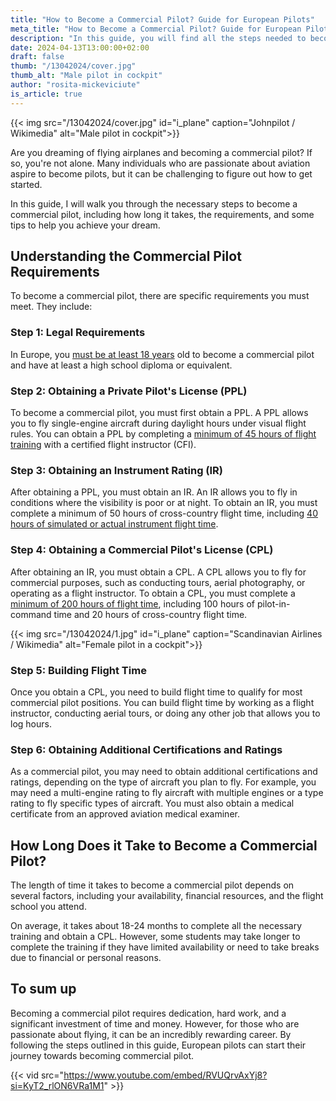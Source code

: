 ```yaml
---
title: "How to Become a Commercial Pilot? Guide for European Pilots"
meta_title: "How to Become a Commercial Pilot? Guide for European Pilots"
description: "In this guide, you will find all the steps needed to become a commercial pilot in Europe, including how long it takes, the requirements, and certifications."
date: 2024-04-13T13:00:00+02:00
draft: false
thumb: "/13042024/cover.jpg"
thumb_alt: "Male pilot in cockpit"
author: "rosita-mickeviciute"
is_article: true
---
```

{{< img src="/13042024/cover.jpg" id="i_plane" caption="Johnpilot / Wikimedia" alt="Male pilot in cockpit">}}

Are you dreaming of flying airplanes and becoming a commercial pilot? If so, you're not alone. Many individuals who are passionate about aviation aspire to become pilots, but it can be challenging to figure out how to get started. 

In this guide, I will walk you through the necessary steps to become a commercial pilot, including how long it takes, the requirements, and some tips to help you achieve your dream.

## Understanding the Commercial Pilot Requirements

To become a commercial pilot, there are specific requirements you must meet. They include:

### Step 1: Legal Requirements 

In Europe, you [must be at least 18 years](https://goldenepaulettes.com/commercial-pilot-qualifications-europe) old to become a commercial pilot and have at least a high school diploma or equivalent.

### Step 2: Obtaining a Private Pilot's License (PPL)

To become a commercial pilot, you must first obtain a PPL. A PPL allows you to fly single-engine aircraft during daylight hours under visual flight rules. You can obtain a PPL by completing a [minimum of 45 hours of flight training](https://www.flyeptspain.com/easa-ppl-a-course) with a certified flight instructor (CFI).

### Step 3: Obtaining an Instrument Rating (IR)

After obtaining a PPL, you must obtain an IR. An IR allows you to fly in conditions where the visibility is poor or at night. To obtain an IR, you must complete a minimum of 50 hours of cross-country flight time, including [40 hours of simulated or actual instrument flight time](https://www.aopa.org/training-and-safety/active-pilots/ratings-and-endorsements/instrument-rating).

### Step 4: Obtaining a Commercial Pilot's License (CPL)

After obtaining an IR, you must obtain a CPL. A CPL allows you to fly for commercial purposes, such as conducting tours, aerial photography, or operating as a flight instructor. To obtain a CPL, you must complete a [minimum of 200 hours of flight time](https://www.atpl.at/CPL_flight_training.php), including 100 hours of pilot-in-command time and 20 hours of cross-country flight time.

{{< img src="/13042024/1.jpg" id="i_plane" caption="Scandinavian Airlines / Wikimedia" alt="Female pilot in a cockpit">}}

### Step 5: Building Flight Time

Once you obtain a CPL, you need to build flight time to qualify for most commercial pilot positions. You can build flight time by working as a flight instructor, conducting aerial tours, or doing any other job that allows you to log hours.

### Step 6: Obtaining Additional Certifications and Ratings

As a commercial pilot, you may need to obtain additional certifications and ratings, depending on the type of aircraft you plan to fly. For example, you may need a multi-engine rating to fly aircraft with multiple engines or a type rating to fly specific types of aircraft. You must also obtain a medical certificate from an approved aviation medical examiner.

## How Long Does it Take to Become a Commercial Pilot?

The length of time it takes to become a commercial pilot depends on several factors, including your availability, financial resources, and the flight school you attend. 

On average, it takes about 18-24 months to complete all the necessary training and obtain a CPL. However, some students may take longer to complete the training if they have limited availability or need to take breaks due to financial or personal reasons.

## To sum up

Becoming a commercial pilot requires dedication, hard work, and a significant investment of time and money. However, for those who are passionate about flying, it can be an incredibly rewarding career. By following the steps outlined in this guide, European pilots can start their journey towards becoming commercial pilot.

{{< vid src="https://www.youtube.com/embed/RVUQrvAxYj8?si=KyT2_rlON6VRa1M1" >}}
